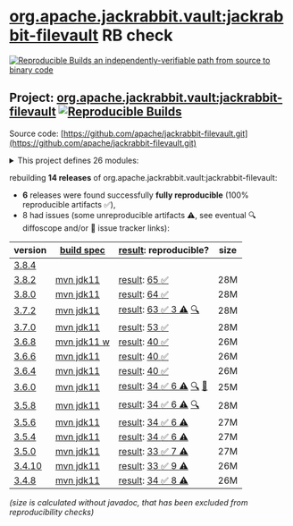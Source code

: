 [org.apache.jackrabbit.vault:jackrabbit-filevault](https://central.sonatype.com/artifact/org.apache.jackrabbit.vault/jackrabbit-filevault/versions) RB check
=======

[![Reproducible Builds](https://reproducible-builds.org/images/logos/rb.svg) an independently-verifiable path from source to binary code](https://reproducible-builds.org/)

## Project: [org.apache.jackrabbit.vault:jackrabbit-filevault](https://central.sonatype.com/artifact/org.apache.jackrabbit.vault/jackrabbit-filevault/versions) [![Reproducible Builds](https://img.shields.io/endpoint?url=https://raw.githubusercontent.com/jvm-repo-rebuild/reproducible-central/master/content/org/apache/jackrabbit/filevault/badge.json)](https://github.com/jvm-repo-rebuild/reproducible-central/blob/master/content/org/apache/jackrabbit/filevault/README.md)

Source code: [https://github.com/apache/jackrabbit-filevault.git](https://github.com/apache/jackrabbit-filevault.git)

<details><summary>This project defines 26 modules:</summary>

* [org.apache.jackrabbit.vault:jackrabbit-filevault](https://central.sonatype.com/artifact/org.apache.jackrabbit.vault/jackrabbit-filevault/overview)
* [org.apache.jackrabbit.vault:org.apache.jackrabbit.vault](https://central.sonatype.com/artifact/org.apache.jackrabbit.vault/org.apache.jackrabbit.vault/overview)
* [org.apache.jackrabbit.vault:org.apache.jackrabbit.vault.max-target-osgi-environment](https://central.sonatype.com/artifact/org.apache.jackrabbit.vault/org.apache.jackrabbit.vault.max-target-osgi-environment/overview)
* [org.apache.jackrabbit.vault:org.apache.jackrabbit.vault.min-target-osgi-environment](https://central.sonatype.com/artifact/org.apache.jackrabbit.vault/org.apache.jackrabbit.vault.min-target-osgi-environment/overview)
* [org.apache.jackrabbit.vault:org.apache.jackrabbit.vault.rcp](https://central.sonatype.com/artifact/org.apache.jackrabbit.vault/org.apache.jackrabbit.vault.rcp/overview)
* [org.apache.jackrabbit.vault:org.apache.jackrabbit.vault.target-osgi-environment](https://central.sonatype.com/artifact/org.apache.jackrabbit.vault/org.apache.jackrabbit.vault.target-osgi-environment/overview)
* [org.apache.jackrabbit.vault:parent](https://central.sonatype.com/artifact/org.apache.jackrabbit.vault/parent/overview)
* [org.apache.jackrabbit.vault:vault-cli](https://central.sonatype.com/artifact/org.apache.jackrabbit.vault/vault-cli/overview)
* [org.apache.jackrabbit.vault:vault-core-integration-tests](https://central.sonatype.com/artifact/org.apache.jackrabbit.vault/vault-core-integration-tests/overview)
* [org.apache.jackrabbit.vault:vault-core-it](https://central.sonatype.com/artifact/org.apache.jackrabbit.vault/vault-core-it/overview)
* [org.apache.jackrabbit.vault:vault-core-it-execution](https://central.sonatype.com/artifact/org.apache.jackrabbit.vault/vault-core-it-execution/overview)
* [org.apache.jackrabbit.vault:vault-core-it-execution-jr2-min](https://central.sonatype.com/artifact/org.apache.jackrabbit.vault/vault-core-it-execution-jr2-min/overview)
* [org.apache.jackrabbit.vault:vault-core-it-execution-oak-max](https://central.sonatype.com/artifact/org.apache.jackrabbit.vault/vault-core-it-execution-oak-max/overview)
* [org.apache.jackrabbit.vault:vault-core-it-execution-oak-min](https://central.sonatype.com/artifact/org.apache.jackrabbit.vault/vault-core-it-execution-oak-min/overview)
* [org.apache.jackrabbit.vault:vault-core-it-support](https://central.sonatype.com/artifact/org.apache.jackrabbit.vault/vault-core-it-support/overview)
* [org.apache.jackrabbit.vault:vault-core-it-support-api](https://central.sonatype.com/artifact/org.apache.jackrabbit.vault/vault-core-it-support-api/overview)
* [org.apache.jackrabbit.vault:vault-core-it-support-jackrabbit](https://central.sonatype.com/artifact/org.apache.jackrabbit.vault/vault-core-it-support-jackrabbit/overview)
* [org.apache.jackrabbit.vault:vault-core-it-support-oak](https://central.sonatype.com/artifact/org.apache.jackrabbit.vault/vault-core-it-support-oak/overview)
* [org.apache.jackrabbit.vault:vault-davex](https://central.sonatype.com/artifact/org.apache.jackrabbit.vault/vault-davex/overview)
* [org.apache.jackrabbit.vault:vault-diff](https://central.sonatype.com/artifact/org.apache.jackrabbit.vault/vault-diff/overview)
* [org.apache.jackrabbit.vault:vault-doc](https://central.sonatype.com/artifact/org.apache.jackrabbit.vault/vault-doc/overview)
* [org.apache.jackrabbit.vault:vault-hook-example](https://central.sonatype.com/artifact/org.apache.jackrabbit.vault/vault-hook-example/overview)
* [org.apache.jackrabbit.vault:vault-hook-externalclass-test](https://central.sonatype.com/artifact/org.apache.jackrabbit.vault/vault-hook-externalclass-test/overview)
* [org.apache.jackrabbit.vault:vault-sync](https://central.sonatype.com/artifact/org.apache.jackrabbit.vault/vault-sync/overview)
* [org.apache.jackrabbit.vault:vault-validation](https://central.sonatype.com/artifact/org.apache.jackrabbit.vault/vault-validation/overview)
* [org.apache.jackrabbit.vault:vault-vlt](https://central.sonatype.com/artifact/org.apache.jackrabbit.vault/vault-vlt/overview)
</details>

rebuilding **14 releases** of org.apache.jackrabbit.vault:jackrabbit-filevault:
- **6** releases were found successfully **fully reproducible** (100% reproducible artifacts :white_check_mark:),
- 8 had issues (some unreproducible artifacts :warning:, see eventual :mag: diffoscope and/or :memo: issue tracker links):

| version | [build spec](/BUILDSPEC.md) | [result](https://reproducible-builds.org/docs/jvm/): reproducible? | size |
| -- | --------- | ------ | -- |
| [3.8.4](https://central.sonatype.com/artifact/org.apache.jackrabbit.vault/jackrabbit-filevault/3.8.4/pom) | | | |
| [3.8.2](https://central.sonatype.com/artifact/org.apache.jackrabbit.vault/jackrabbit-filevault/3.8.2/pom) | [mvn jdk11](jackrabbit-filevault-3.8.2.buildspec) | [result](jackrabbit-filevault-3.8.2.buildinfo): [65 :white_check_mark: ](jackrabbit-filevault-3.8.2.buildcompare) | 28M |
| [3.8.0](https://central.sonatype.com/artifact/org.apache.jackrabbit.vault/jackrabbit-filevault/3.8.0/pom) | [mvn jdk11](jackrabbit-filevault-3.8.0.buildspec) | [result](jackrabbit-filevault-3.8.0.buildinfo): [64 :white_check_mark: ](jackrabbit-filevault-3.8.0.buildcompare) | 28M |
| [3.7.2](https://central.sonatype.com/artifact/org.apache.jackrabbit.vault/jackrabbit-filevault/3.7.2/pom) | [mvn jdk11](jackrabbit-filevault-3.7.2.buildspec) | [result](jackrabbit-filevault-3.7.2.buildinfo): [63 :white_check_mark:  3 :warning:](jackrabbit-filevault-3.7.2.buildcompare) [:mag:](jackrabbit-filevault-3.7.2.diffoscope) | 28M |
| [3.7.0](https://central.sonatype.com/artifact/org.apache.jackrabbit.vault/jackrabbit-filevault/3.7.0/pom) | [mvn jdk11](jackrabbit-filevault-3.7.0.buildspec) | [result](jackrabbit-filevault-3.7.0.buildinfo): [53 :white_check_mark: ](jackrabbit-filevault-3.7.0.buildcompare) | 28M |
| [3.6.8](https://central.sonatype.com/artifact/org.apache.jackrabbit.vault/jackrabbit-filevault/3.6.8/pom) | [mvn jdk11 w](jackrabbit-filevault-3.6.8.buildspec) | [result](jackrabbit-filevault-3.6.8.buildinfo): [40 :white_check_mark: ](jackrabbit-filevault-3.6.8.buildcompare) | 26M |
| [3.6.6](https://central.sonatype.com/artifact/org.apache.jackrabbit.vault/jackrabbit-filevault/3.6.6/pom) | [mvn jdk11](jackrabbit-filevault-3.6.6.buildspec) | [result](jackrabbit-filevault-3.6.6.buildinfo): [40 :white_check_mark: ](jackrabbit-filevault-3.6.6.buildcompare) | 26M |
| [3.6.4](https://central.sonatype.com/artifact/org.apache.jackrabbit.vault/jackrabbit-filevault/3.6.4/pom) | [mvn jdk11](jackrabbit-filevault-3.6.4.buildspec) | [result](jackrabbit-filevault-3.6.4.buildinfo): [40 :white_check_mark: ](jackrabbit-filevault-3.6.4.buildcompare) | 26M |
| [3.6.0](https://central.sonatype.com/artifact/org.apache.jackrabbit.vault/jackrabbit-filevault/3.6.0/pom) | [mvn jdk11](jackrabbit-filevault-3.6.0.buildspec) | [result](jackrabbit-filevault-3.6.0.buildinfo): [34 :white_check_mark:  6 :warning:](jackrabbit-filevault-3.6.0.buildcompare) [:mag:](jackrabbit-filevault-3.6.0.diffoscope) [:memo:](https://github.com/apache/jackrabbit-filevault/pull/214) | 25M |
| [3.5.8](https://central.sonatype.com/artifact/org.apache.jackrabbit.vault/jackrabbit-filevault/3.5.8/pom) | [mvn jdk11](jackrabbit-filevault-3.5.8.buildspec) | [result](jackrabbit-filevault-3.5.8.buildinfo): [34 :white_check_mark:  6 :warning:](jackrabbit-filevault-3.5.8.buildcompare) [:mag:](jackrabbit-filevault-3.5.8.diffoscope) | 28M |
| [3.5.6](https://central.sonatype.com/artifact/org.apache.jackrabbit.vault/jackrabbit-filevault/3.5.6/pom) | [mvn jdk11](jackrabbit-filevault-3.5.6.buildspec) | [result](jackrabbit-filevault-3.5.6.buildinfo): [34 :white_check_mark:  6 :warning:](jackrabbit-filevault-3.5.6.buildcompare) | 27M |
| [3.5.4](https://central.sonatype.com/artifact/org.apache.jackrabbit.vault/jackrabbit-filevault/3.5.4/pom) | [mvn jdk11](jackrabbit-filevault-3.5.4.buildspec) | [result](jackrabbit-filevault-3.5.4.buildinfo): [34 :white_check_mark:  6 :warning:](jackrabbit-filevault-3.5.4.buildcompare) | 27M |
| [3.5.0](https://central.sonatype.com/artifact/org.apache.jackrabbit.vault/jackrabbit-filevault/3.5.0/pom) | [mvn jdk11](jackrabbit-filevault-3.5.0.buildspec) | [result](jackrabbit-filevault-3.5.0.buildinfo): [33 :white_check_mark:  7 :warning:](jackrabbit-filevault-3.5.0.buildcompare) | 27M |
| [3.4.10](https://central.sonatype.com/artifact/org.apache.jackrabbit.vault/jackrabbit-filevault/3.4.10/pom) | [mvn jdk11](jackrabbit-filevault-3.4.10.buildspec) | [result](jackrabbit-filevault-3.4.10.buildinfo): [33 :white_check_mark:  9 :warning:](jackrabbit-filevault-3.4.10.buildcompare) | 26M |
| [3.4.8](https://central.sonatype.com/artifact/org.apache.jackrabbit.vault/jackrabbit-filevault/3.4.8/pom) | [mvn jdk11](jackrabbit-filevault-3.4.8.buildspec) | [result](jackrabbit-filevault-3.4.8.buildinfo): [34 :white_check_mark:  8 :warning:](jackrabbit-filevault-3.4.8.buildcompare) | 26M |

<i>(size is calculated without javadoc, that has been excluded from reproducibility checks)</i>
